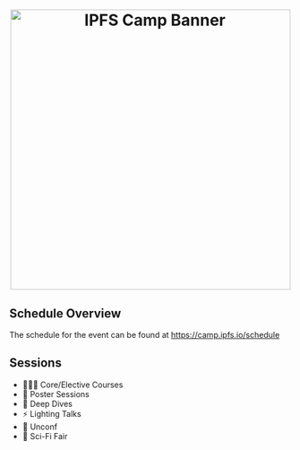 <h1 align="center">
  <a href="https://camp.ipfs.io">
    <img src="https://gateway.ipfs.io/ipfs/QmfWNnayqgzFKP3Lf4Ganka5fxjwitVHD7fPgsL7qnR2As" alt="IPFS Camp Banner" width="500" />
  </a>
</h1>

## Schedule Overview

The schedule for the event can be found at https://camp.ipfs.io/schedule

## Sessions

- 👩🏽‍🏫 Core/Elective Courses
- 📃 Poster Sessions
- 🐋 Deep Dives
- ⚡️ Lighting Talks
- 🧩 Unconf
- 🧬 Sci-Fi Fair
